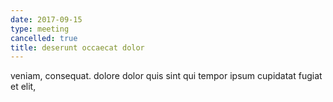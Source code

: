 ```yaml
---
date: 2017-09-15
type: meeting
cancelled: true
title: deserunt occaecat dolor
---
```

veniam, consequat. dolore dolor quis sint qui tempor ipsum cupidatat fugiat et elit,